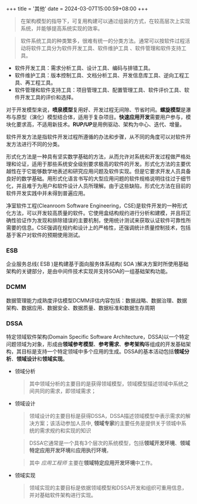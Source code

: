 +++
title = '其他'
date = 2024-03-07T15:00:59+08:00
+++

> 在架构模型的指导下，可复用构建可以通过组装的方式，在较高层次上实现系统，并能够提高系统实现的效率。

> 软件系统工具的种类繁多，很难有统一的分类方法。通常可以按软件过程活动将软件工具分为软件开发工具、软件维护工具 、软件管理和软件支持工具。

- 软件开发工具：需求分析工具、设计工具、编码与排错工具。
- 软件维护工具：版本控制工具、文档分析工具、开发信息库工具、逆向工程工具、再工程工具。
- 软件管理和软件支持工具：项目管理工具、配置管理工具、软件评价工具、软件开发工具的评价和选择。




对于开发模型来说，**喷泉模型**复用好、开发过程无间隙、节省时间。**螺旋模型**是瀑布与原型（演化）模型结合体，适用于复杂项目。**快速应用开发**需要用户参与，模块化要求高，不适用新技术。**RUP/UP**是用例驱动、架构为中心、迭代、增量。




软件开发方法是指软件开发过程所遵循的办法和步骤，从不同的角度可以对软件开发方法进行不同的分类。

形式化方法是一种具有坚实数学基础的方法，从而允许对系统和开发过程做严格处理和论证，适用于那些系统安全级别要求极高的软件的开发。形式化方法的主要优越性在于它能够数学地表述和研究应用问题及软件实现。但是它要求开发人员具备良好的数学基础。用形式化语言书写的大型应用问题的软件规格说明往往过于细节化，并且难于为用户和软件设计人员所理解。由于这些缺陷，形式化方法在目前的软件开发实践中并未得到普遍应用。

净室软件工程(Cleanroom Software Engineering，CSE)是软件开发的一种形式化方法，可以开发较高质量的软件。它使用盒结构规约进行分析和建模，并且将正确性验证作为发现和排除错误的主要机制，使用统计测试来获取认证软件可靠性所需要的信息。CSE强调在规约和设计上的严格性，还强调统计质量控制技术，包括基于客户对软件的预期使用测试。

### ESB
企业服务总线( ESB )是构建基于面向服务体系结构( SOA )解决方案时所使用基础架构的关键部分，是由中间件技术实现并支持SOA的一组基础架构功能。

### DCMM
数据管理能力成熟度评估模型DCMM评估内容包括：数据战略、数据治理、数据架构、数据应用、数据安全、数据质量、数据标准和数据生存周期

### DSSA
特定领域软件架构(Domain Specific Software Architecture，DSSA)以一个特定问题领域为对象，形成由**领域参考模型**、**参考需求**、**参考架构**等组成的开发基础架构，其目标是支持一个特定领域中多个应用的生成。DSSA的基本活动包括**领域分析**、**领域设计**和**领域实现**。

- 领域分析
    > 其中领域分析的主要目的是获得领域模型，领域模型描述领域中系统之间共同的需求，即领域需求；

- 领域设计
    > 领域设计的主要目标是获得DSSA，DSSA描述领域模型中表示需求的解决方案；该活动参加人员中, **领域专家**的主要任务是提供关于领城中系统的需求规约和实现的知识

    > DSSA它通常是一个具有3个层次的系统模型，包括**领域开发环境**、**领域特定应用开发环境**和**应用执行环境**，
    
    > 其中 _应用工程师_ 主要在**领域特定应用开发环境**中工作。

- 领域实现
    > 领域实现的主要目标是依据领域模型和DSSA开发和组织可重用信息，并对基础软件架构进行实现。